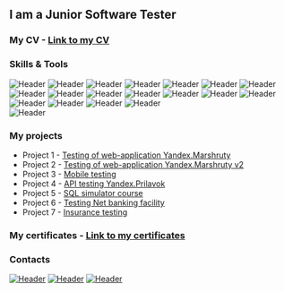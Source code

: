## I am a Junior Software Tester  
### My CV - [Link to my CV](https://github.com/aglebkina/My-CV)  
### Skills & Tools  

![Header](https://img.shields.io/badge/DevTools-090909?style=for-the-badge&logo=googlechrome&logoColor=2674f2)
![Header](https://img.shields.io/badge/CharlesProxy-090909?style=for-the-badge&logo=charlesproxy&logoColor=8cc4d7)
![Header](https://img.shields.io/badge/AndroidStudio-090909?style=for-the-badge&logo=androidstudio&logoColor=3ad07d)
![Header](https://img.shields.io/badge/git-black?logo=git&logoColor=white&style=for-the-badge)
![Header](https://img.shields.io/badge/Github-090909?style=for-the-badge&logo=github&logoColor=8cc4d7)
![Header](https://img.shields.io/badge/SQL-090909?style=for-the-badge&logo=mysql&logoColor=00618a)
![Header](https://img.shields.io/badge/Postman-090909?style=for-the-badge&logo=postman&logoColor=f76935)
![Header](https://img.shields.io/badge/Swagger-090909?style=for-the-badge&logo=swagger&logoColor=7ede2b)
![Header](https://img.shields.io/badge/apidoc-black?logo=apidoc&logoColor=white&style=for-the-badge)
![Header](https://img.shields.io/badge/REST%20API-black?logo=REST%20API&logoColor=white&style=for-the-badge)
![Header](https://img.shields.io/badge/SOAP%20API-black?logo=SOAP%20API&logoColor=white&style=for-the-badge)
![Header](https://img.shields.io/badge/Figma-090909?style=for-the-badge&logo=figma&logoColor=7d5fa6)
![Header](https://img.shields.io/badge/draw.io-black?logo=draw.io&logoColor=white&style=for-the-badge)
![Header](https://img.shields.io/badge/miro-black?logo=miro&logoColor=white&style=for-the-badge)
![Header](https://img.shields.io/badge/Youtrack-black?logo=Youtrack&logoColor=white&style=for-the-badge)
![Header](https://img.shields.io/badge/JSON-black?logo=JSON&logoColor=white&style=for-the-badge)
![Header](https://img.shields.io/badge/xml-black?logo=xml&logoColor=white&style=for-the-badge)
![Header](https://img.shields.io/badge/java-black?logo=java&logoColor=white&style=for-the-badge)  
![Header](https://img.shields.io/badge/visual%20studio%20code-black?logo=visual%20studio%20code&logoColor=white&style=for-the-badge)

### My projects  
- Project 1 - [Testing of web-application Yandex.Marshruty](https://github.com/aglebkina/Project-1-Yandex.Marshruty)  
- Project 2 - [Testing of web-application Yandex.Marshruty v2](https://github.com/aglebkina/Project-2-Yandex.Marshruty-v2)  
- Project 3 - [Mobile testing](https://github.com/aglebkina/Project-3-Mobile-testing)  
- Project 4 - [API testing Yandex.Prilavok](https://github.com/aglebkina/Project-4-API-testing-Yandex.Prilavok)  
- Project 5 - [SQL simulator course](https://github.com/aglebkina/Project-5-SQL-simulator)  
- Project 6 - [Testing Net banking facility](https://github.com/aglebkina/Project-6-Net-banking-facility)  
- Project 7 - [Insurance testing](https://github.com/aglebkina/Project-7-Insurance-testing)  
### My certificates - [Link to my certificates](https://github.com/aglebkina/Certificates)  

### Contacts
[![Header](https://img.shields.io/badge/Linkedin-090909?style=for-the-badge&logo=linkedin&logoColor=0073b1)](https://www.linkedin.com/in/aglebkina/)
[![Header](https://img.shields.io/badge/Telegram-090909?style=for-the-badge&logo=telegram&logoColor=31a5db)](https://t.me/)
[![Header](https://img.shields.io/badge/email-black?logo=gmail&logoColor=white&style=for-the-badge)]()

